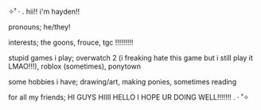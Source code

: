 ✧˚ · . hii!! i'm hayden!! 

pronouns; he/they!

interests; the goons, frouce, tgc !!!!!!!!!

stupid games i play; overwatch 2 (i freaking hate this game but i still play it LMAO!!!), roblox (sometimes), ponytown 

some hobbies i have; drawing/art, making ponies, sometimes reading

for all my friends; HI GUYS HIIII HELLO I HOPE UR DOING WELL!!!!!!! . · ˚✧
<!---
thedoooooo/thedoooooo is a ✨ special ✨ repository because its `README.md` (this file) appears on your GitHub profile.
You can click the Preview link to take a look at your changes.
--->
